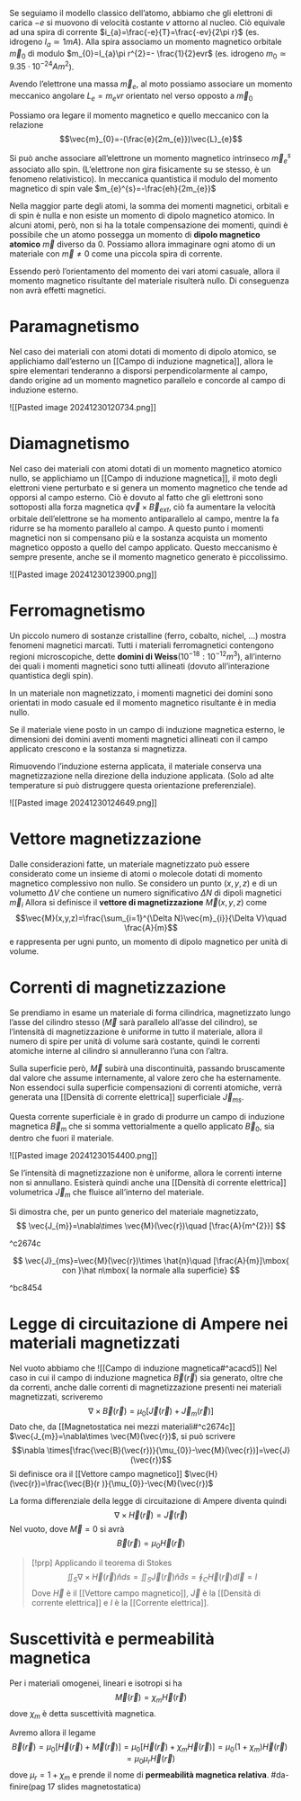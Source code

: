 Se seguiamo il modello classico dell’atomo, abbiamo che gli elettroni di carica $-e$ si muovono di velocità costante $v$ attorno al nucleo. Ciò equivale ad una spira di corrente $i_{a}=\frac{-e}{T}=\frac{-ev}{2\pi r}$ (es. idrogeno $I_{a}\simeq 1 mA$).
Alla spira associamo un momento magnetico orbitale $\vec{m}_{0}$ di modulo $m_{0}=I_{a}\pi r^{2}=- \frac{1}{2}evr$ (es. idrogeno $m_{0}\simeq 9.35\cdot 10^{-24} Am^{2}$).

Avendo l’elettrone una massa $\vec{m}_{e}$, al moto possiamo associare un momento meccanico angolare $L_{e}=m_{e}vr$ orientato nel verso opposto a $\vec{m}_{0}$

Possiamo ora legare il momento magnetico e quello meccanico con la relazione
$$\vec{m}_{0}=-(\frac{e}{2m_{e}})\vec{L}_{e}$$

Si può anche associare all’elettrone un momento magnetico intrinseco $\vec{m}_{e}^{s}$ associato allo spin. (L’elettrone non gira fisicamente su se stesso, è un fenomeno relativistico).
In meccanica quantistica il modulo del momento magnetico di spin vale $m_{e}^{s}=-\frac{eh}{2m_{e}}$

Nella maggior parte degli atomi, la somma dei momenti magnetici, orbitali e di spin è nulla e non esiste un momento di dipolo magnetico atomico.
In alcuni atomi, però, non si ha la totale compensazione dei momenti, quindi è possibile che un atomo possegga un momento di **dipolo magnetico atomico** $\vec{m}$ diverso da 0.
Possiamo allora immaginare ogni atomo di un materiale con $\vec{m}\not =0$ come una piccola spira di corrente.

Essendo però l’orientamento del momento dei vari atomi casuale, allora il momento magnetico risultante del materiale risulterà nullo. Di conseguenza non avrà effetti magnetici.

# Paramagnetismo
Nel caso dei materiali con atomi dotati di momento di dipolo atomico, se applichiamo dall’esterno un [[Campo di induzione magnetica]], allora le spire elementari tenderanno a disporsi perpendicolarmente al campo, dando origine ad un momento magnetico parallelo e concorde al campo di induzione esterno.

![[Pasted image 20241230120734.png]]

# Diamagnetismo
Nel caso dei materiali con atomi dotati di un momento magnetico atomico nullo, se applichiamo un [[Campo di induzione magnetica]], il moto degli elettroni viene perturbato e si genera un momento magnetico che tende ad opporsi al campo esterno. Ciò è dovuto al fatto che gli elettroni sono sottoposti alla forza magnetica $q\vec{v}\times \vec{B}_{ext}$, ciò fa aumentare la velocità orbitale dell’elettrone se ha momento antiparallelo al campo, mentre la fa ridurre se ha momento parallelo al campo.
A questo punto i momenti magnetici non si compensano più e la sostanza acquista un momento magnetico opposto a quello del campo applicato.
Questo meccanismo è sempre presente, anche se il momento magnetico generato è piccolissimo.

![[Pasted image 20241230123900.png]]

# Ferromagnetismo
Un piccolo numero di sostanze cristalline (ferro, cobalto, nichel, …) mostra fenomeni magnetici marcati.
Tutti i materiali ferromagnetici contengono regioni microscopiche, dette **domini di Weiss**($10^{-18}:10^{-12} m^{3}$), all’interno dei quali i momenti magnetici sono tutti allineati (dovuto all’interazione quantistica degli spin).

In un materiale non magnetizzato, i momenti magnetici dei domini sono orientati in modo casuale ed il momento magnetico risultante è in media nullo.

Se il materiale viene posto in un campo di induzione magnetica esterno, le dimensioni dei domini aventi momenti magnetici allineati con il campo applicato crescono e la sostanza si magnetizza.

Rimuovendo l’induzione esterna applicata, il materiale conserva una magnetizzazione nella direzione della induzione applicata. (Solo ad alte temperature si può distruggere questa orientazione preferenziale).

![[Pasted image 20241230124649.png]]

# Vettore magnetizzazione
Dalle considerazioni fatte, un materiale magnetizzato può essere considerato come un insieme di atomi o molecole dotati di momento magnetico complessivo non nullo.
Se considero un punto $(x,y,z)$ e di un volumetto $\Delta V$ che contiene un numero significativo $\Delta N$ di dipoli magnetici $\vec{m}_{i}$
Allora si definisce il **vettore di magnetizzazione** $\vec{M}(x,y,z)$ come
$$\vec{M}(x,y,z)=\frac{\sum_{i=1}^{\Delta N}\vec{m}_{i}}{\Delta V}\quad \frac{A}{m}$$
e rappresenta per ugni punto, un momento di dipolo magnetico per unità di volume.
# Correnti di magnetizzazione
Se prendiamo in esame un materiale di forma cilindrica, magnetizzato lungo l’asse del cilindro stesso ($\vec{M}$ sarà parallelo all’asse del cilindro), se l’intensità di magnetizzazione è uniforme in tutto il materiale, allora il numero di spire per unità di volume sarà costante, quindi le correnti atomiche interne al cilindro si annulleranno l’una con l’altra.

Sulla superficie però, $\vec{M}$ subirà una discontinuità, passando bruscamente dal valore che assume internamente, al valore zero che ha esternamente.
Non essendoci sulla superficie compensazioni di correnti atomiche, verrà generata una [[Densità di corrente elettrica]] superficiale $\vec{J}_{ms}$.

Questa corrente superficiale è in grado di produrre un campo di induzione magnetica $\vec{B}_{m}$ che si somma vettorialmente a quello applicato $\vec{B}_{0}$, sia dentro che fuori il materiale.

![[Pasted image 20241230154400.png]]

Se l’intensità di magnetizzazione non è uniforme, allora le correnti interne non si annullano. Esisterà quindi anche una [[Densità di corrente elettrica]] volumetrica $\vec{J}_{m}$ che fluisce all’interno del materiale.

Si dimostra che, per un punto generico del materiale magnetizzato,
$$
\vec{J_{m}}=\nabla\times \vec{M}(\vec{r})\quad [\frac{A}{m^{2}}]
$$

^c2674c

$$
\vec{J}_{ms}=\vec{M}(\vec{r})\times \hat{n}\quad [\frac{A}{m}]\mbox{ con }\hat n\mbox{ la normale alla superficie}
$$

^bc8454

# Legge di circuitazione di Ampere nei materiali magnetizzati
Nel vuoto abbiamo che ![[Campo di induzione magnetica#^acacd5]]
Nel caso in cui il campo di induzione magnetica $\vec{B}(\vec{r})$ sia generato, oltre che da correnti, anche dalle correnti di magnetizzazione presenti nei materiali magnetizzati, scriveremo
$$
\nabla\times \vec{B}(\vec{r}) = \mu_{0}[\vec{J}(\vec{r})+\vec{J}_m (\vec{r})]
$$
Dato che, da [[Magnetostatica nei mezzi materiali#^c2674c]] $\vec{J_{m}}=\nabla\times \vec{M}(\vec{r})$, si può scrivere $$\nabla \times[\frac{\vec{B}(\vec{r})}{\mu_{0}}-\vec{M}(\vec{r})]=\vec{J}(\vec{r})$$
Si definisce ora il [[Vettore campo magnetico]] $\vec{H}(\vec{r})=\frac{\vec{B}(r )}{\mu_{0}}-\vec{M}(\vec{r})$

La forma differenziale della legge di circuitazione di Ampere diventa quindi 
$$\nabla \times \vec{H}(\vec{r})=\vec{J}(\vec{r})$$
Nel vuoto, dove $\vec{M}=0$ si avrà $$\vec{B}(\vec{r})=\mu_{0}\vec{H}(\vec{r})$$
>[!prp]
>Applicando il teorema di Stokes
>$$\iint_S\nabla\times \vec{H}(\vec{r})\hat n ds = \iint_{S}\vec{J}(\vec{r})\hat n\hat ds=\oint_{C}\vec{H}(\vec{r})d\vec{l}=I$$
>Dove $\vec{H}$ è il [[Vettore campo magnetico]], $\vec{J}$ è la [[Densità di corrente elettrica]] e $I$ è la [[Corrente elettrica]].

# Suscettività e permeabilità magnetica
Per i materiali omogenei, lineari e isotropi si ha 
$$\vec{M}(\vec{r})=\chi_{m}\vec{H}(\vec{r})$$
dove $\chi_{m}$ è detta suscettività magnetica.

Avremo allora il legame
$$\vec{B}(\vec{r})=\mu_{0}[\vec{H}(\vec{r})+\vec{M}(\vec{r})]=\mu_{0}[\vec{H}(\vec{r})+\chi_{m}\vec{H}(\vec{r})]=\mu_{0}(1+\chi_{m})\vec{H}(\vec{r})=\mu_{0}\mu_{r}\vec{H}(\vec{r})$$
dove $\mu_{r}=1+\chi_{m}$ e prende il nome di **permeabilità magnetica relativa**.
#da-finire(pag 17 slides magnetostatica)

